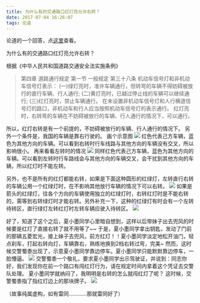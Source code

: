```yaml
---
title: 为什么有的交通路口红灯亮允许右转？
date: 2017-07-04 16:26:07
tags: 论道
---
```

论道的一个回答，点<a href="https://www.lundao.com/question/1828?answer_id=3452#answer_3452">这里</a>查看。

为什么有的交通路口红灯亮允许右转？

<!--more-->

根据《中华人民共和国道路交通安全法实施条例》
<blockquote>
第四章 道路通行规定
第一节 一般规定
第三十八条 机动车信号灯和非机动车信号灯表示：
(一)绿灯亮时，准许车辆通行，但转弯的车辆不得妨碍被放行的直行车辆、行人通行;
(二)黄灯亮时，已越过停止线的车辆可以继续通行;
(三)红灯亮时，禁止车辆通行。
在未设置非机动车信号灯和人行横道信号灯的路口，非机动车和行人应当按照机动车信号灯的表示通行。
红灯亮时，右转弯的车辆在不妨碍被放行的车辆、行人通行的情况下，可以通行。</blockquote>
所以，红灯右转是有一个前提的，不妨碍被放行的车辆、行人通行的情况下。
另外一个条件是，我国的车辆是靠右行驶的。
画个示意图
<img class="lazy" src="https://www.lundao.com/uploads/answer/20160531//af0c1b229de87e0dc6089e323262c07d.jpg" data-original="https://www.lundao.com/uploads/answer/20160531//af0c1b229de87e0dc6089e323262c07d.jpg" />
红色代表己方车辆，蓝色为其他方向的车辆。可以看到右转时行车线路与其他方向的车辆没有交叉，所以影响很小。
再来看看左转时的情况
<img class="lazy" src="https://www.lundao.com/uploads/answer/20160531//5cc64b746ef4e915b0a740ae9e75cd13.jpg" data-original="https://www.lundao.com/uploads/answer/20160531//5cc64b746ef4e915b0a740ae9e75cd13.jpg" />
同样红色代表己方车辆，蓝色为其他方向的车辆。可以看到左转时行车路线会与其他方向的车辆交叉，会干扰到其他方向的车辆，所以红灯时不能左转。

另外，也不是所有的红灯都能右转，如果是下面这种圆形的红绿灯，左转直行右转的车辆公用一个红绿灯时，在不影响其他放行车辆的情况下可以右转。
<img class="lazy" src="https://www.lundao.com/uploads/answer/20160531//c5b422d9ca2c295258ac454ddf074b29.png" data-original="https://www.lundao.com/uploads/answer/20160531//c5b422d9ca2c295258ac454ddf074b29.png" />
如果是箭头的红绿灯，往各个方向的车辆使用独立的红绿灯时，右转红灯时是不能右转的，需等到右转绿灯时才能右转。另外补充一下，这种的红绿灯有时会有一个左转待转区，直行绿灯左转红灯时左转车辆应驶入待转区。
<img class="lazy" src="https://www.lundao.com/uploads/answer/20160531//63f64e43edb45be6a390ea4272f834df.jpg" data-original="https://www.lundao.com/uploads/answer/20160531//63f64e43edb45be6a390ea4272f834df.jpg" />

好了，知道了这个之后，夏小墨同学心里暗自想到，这样以后带妹子出去兜风的时候要是红灯了直接右转了就不用等了~~
于是，夏小墨同学拿出钥匙，发动了门前的那辆五菱宏光，接上妹子去兜风，前方红灯！！夏小墨同学淡定地松开油门，轻点刹车，打起右转向灯，车辆靠右，熟练地换到2档右转过弯，完美~
然而，这时候交警蜀黍出现了，示意夏小墨同学靠边停车。夏小墨同学只能默默靠边停车，一脸懵逼。
<img class="lazy" src="https://www.lundao.com/uploads/answer/20160531//f2310ed242449a9ee0d8fc490943c111.jpg" data-original="https://www.lundao.com/uploads/answer/20160531//f2310ed242449a9ee0d8fc490943c111.jpg" />
交警蜀黍一个敬礼，要求夏小墨同学出示驾驶证，并说到：同志你好，我们发现你在前一个路口有闯红灯行为，请在规定时间内拿着这个凭证去交警队处理。
夏小墨同学就纳闷了，我明明是右转的怎么就闯红灯了呢？
这时候，交警蜀黍指了指红灯边上的那块牌子。
<img class="lazy" src="https://www.lundao.com/uploads/answer/20160531//37f1c9c774f11c9c21cc7cdbc3d3dd30.jpg" data-original="https://www.lundao.com/uploads/answer/20160531//37f1c9c774f11c9c21cc7cdbc3d3dd30.jpg" />

（故事纯属虚构，如有雷同............那就雷同好了）